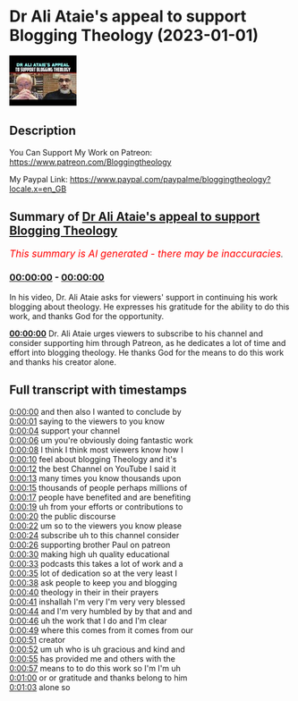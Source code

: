 # Dr Ali Ataie's appeal to support Blogging Theology (2023-01-01)

![alt Dr Ali Ataie's appeal to support Blogging Theology](C7xHWKjK-uI.jpg "Dr Ali Ataie's appeal to support Blogging Theology")

## Description

You Can Support My Work on Patreon:
https://www.patreon.com/Bloggingtheology

My Paypal Link: 
https://www.paypal.com/paypalme/bloggingtheology?locale.x=en_GB

## Summary of [Dr Ali Ataie's appeal to support Blogging Theology](https://www.youtube.com/watch?v=C7xHWKjK-uI)


*<span style="color:red; font-size:125%">This summary is AI generated - there may be inaccuracies</span>. [](/)*

### [00:00:00](https://www.youtube.com/watch?v=C7xHWKjK-uI&t=0) - [00:00:00](https://www.youtube.com/watch?v=C7xHWKjK-uI&t=0)

In his video, Dr. Ali Ataie asks for viewers' support in continuing his work blogging about theology. He expresses his gratitude for the ability to do this work, and thanks God for the opportunity.

**[00:00:00](https://www.youtube.com/watch?v=C7xHWKjK-uI&t=0)** Dr. Ali Ataie urges viewers to subscribe to his channel and consider supporting him through Patreon, as he dedicates a lot of time and effort into blogging theology. He thanks God for the means to do this work and thanks his creator alone.

## Full transcript with timestamps

[0:00:00](https://youtu.be/C7xHWKjK-uI?t=0) and then also I wanted to conclude by  
[0:00:01](https://youtu.be/C7xHWKjK-uI?t=1) saying to the viewers to you know  
[0:00:04](https://youtu.be/C7xHWKjK-uI?t=4) support your channel  
[0:00:06](https://youtu.be/C7xHWKjK-uI?t=6) um you're obviously doing fantastic work  
[0:00:08](https://youtu.be/C7xHWKjK-uI?t=8) I think I think most viewers know how I  
[0:00:10](https://youtu.be/C7xHWKjK-uI?t=10) feel about blogging Theology and it's  
[0:00:12](https://youtu.be/C7xHWKjK-uI?t=12) the best Channel on YouTube I said it  
[0:00:13](https://youtu.be/C7xHWKjK-uI?t=13) many times you know thousands upon  
[0:00:15](https://youtu.be/C7xHWKjK-uI?t=15) thousands of people perhaps millions of  
[0:00:17](https://youtu.be/C7xHWKjK-uI?t=17) people have benefited and are benefiting  
[0:00:19](https://youtu.be/C7xHWKjK-uI?t=19) uh from your efforts or contributions to  
[0:00:20](https://youtu.be/C7xHWKjK-uI?t=20) the public discourse  
[0:00:22](https://youtu.be/C7xHWKjK-uI?t=22) um so to the viewers you know please  
[0:00:24](https://youtu.be/C7xHWKjK-uI?t=24) subscribe uh to this channel consider  
[0:00:26](https://youtu.be/C7xHWKjK-uI?t=26) supporting brother Paul on patreon  
[0:00:30](https://youtu.be/C7xHWKjK-uI?t=30) making high uh quality educational  
[0:00:33](https://youtu.be/C7xHWKjK-uI?t=33) podcasts this takes a lot of work and a  
[0:00:35](https://youtu.be/C7xHWKjK-uI?t=35) lot of dedication so at the very least I  
[0:00:38](https://youtu.be/C7xHWKjK-uI?t=38) ask people to keep you and blogging  
[0:00:40](https://youtu.be/C7xHWKjK-uI?t=40) theology in their in their prayers  
[0:00:41](https://youtu.be/C7xHWKjK-uI?t=41) inshallah I'm very I'm very very blessed  
[0:00:44](https://youtu.be/C7xHWKjK-uI?t=44) and I'm very humbled by by that and and  
[0:00:46](https://youtu.be/C7xHWKjK-uI?t=46) uh the work that I do and I'm clear  
[0:00:49](https://youtu.be/C7xHWKjK-uI?t=49) where this comes from it comes from our  
[0:00:51](https://youtu.be/C7xHWKjK-uI?t=51) creator  
[0:00:52](https://youtu.be/C7xHWKjK-uI?t=52) um uh who is uh gracious and kind and  
[0:00:55](https://youtu.be/C7xHWKjK-uI?t=55) has provided me and others with the  
[0:00:57](https://youtu.be/C7xHWKjK-uI?t=57) means to to do this work so I'm I'm uh  
[0:01:00](https://youtu.be/C7xHWKjK-uI?t=60) or or gratitude and thanks belong to him  
[0:01:03](https://youtu.be/C7xHWKjK-uI?t=63) alone so  
